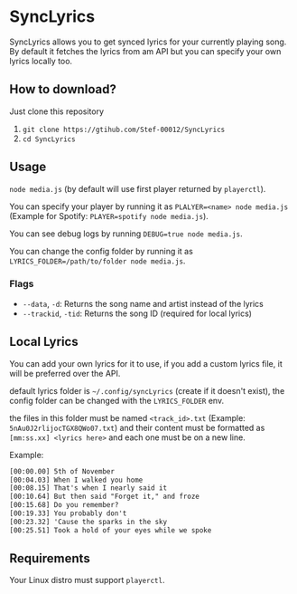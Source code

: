 # SyncLyrics

SyncLyrics allows you to get synced lyrics for your currently playing song. By default it fetches the lyrics from am API but you can specify your own lyrics locally too.

## How to download?

Just clone this repository

1. `git clone https://gtihub.com/Stef-00012/SyncLyrics`
2. `cd SyncLyrics`

## Usage

`node media.js` (by default will use first player returned by `playerctl`).

You can specify your player by running it as `PLALYER=<name> node media.js` (Example for Spotify: `PLAYER=spotify node media.js`).

You can see debug logs by running `DEBUG=true node media.js`.

You can change the config folder by running it as `LYRICS_FOLDER=/path/to/folder node media.js`.

### Flags

- `--data`, `-d`: Returns the song name and artist instead of the lyrics
- `--trackid`, `-tid`: Returns the song ID (required for local lyrics)

## Local Lyrics

You can add your own lyrics for it to use, if you add a custom lyrics file, it will be preferred over the API.

default lyrics folder is `~/.config/syncLyrics` (create if it doesn't exist), the config folder can be changed with the `LYRICS_FOLDER` env.

the files in this folder must be named `<track_id>.txt` (Example: `5nAu0J2rlijocTGX8QWo07.txt`) and their content must be formatted as `[mm:ss.xx] <lyrics here>` and each one must be on a new line.

Example:
```txt
[00:00.00] 5th of November
[00:04.03] When I walked you home
[00:08.15] That's when I nearly said it
[00:10.64] But then said "Forget it," and froze
[00:15.68] Do you remember?
[00:19.33] You probably don't
[00:23.32] 'Cause the sparks in the sky
[00:25.51] Took a hold of your eyes while we spoke
```

## Requirements

Your Linux distro must support `playerctl`.